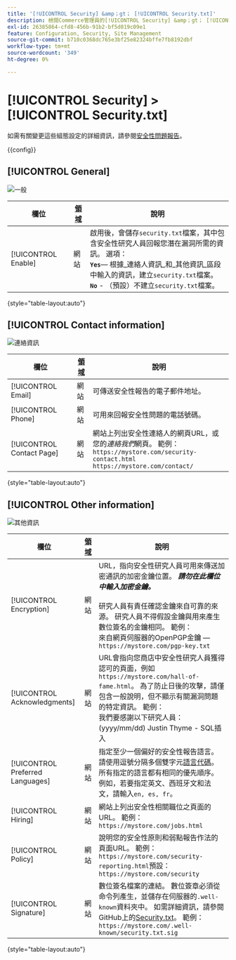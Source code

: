 ```yaml
---
title: '[!UICONTROL Security] &amp；gt； [!UICONTROL Security.txt]'
description: 檢閱Commerce管理員的[!UICONTROL Security] &amp；gt； [!UICONTROL Security.txt]頁面上的組態設定。
exl-id: 26385864-cfd8-456b-91b2-bf5d019c09e1
feature: Configuration, Security, Site Management
source-git-commit: b710c0368dc765e3bf25e82324bffe7fb8192dbf
workflow-type: tm+mt
source-wordcount: '349'
ht-degree: 0%

---
```


# [!UICONTROL Security] > [!UICONTROL Security.txt]

如需有關變更這些組態設定的詳細資訊，請參閱[安全性問題報告](../../systems/security-issue-reporting.md)。

{{config}}

## [!UICONTROL General]

![一般](./assets/txt-general.png)<!-- zoom -->

| 欄位 | [領域](../../getting-started/websites-stores-views.md#scope-settings) | 說明 |
|--- |--- |--- |
| [!UICONTROL Enable] | 網站 | 啟用後，會儲存`security.txt`檔案，其中包含安全性研究人員回報您潛在漏洞所需的資訊。 選項：<br />**`Yes`**— 根據&#x200B;_連絡人資訊_和&#x200B;_其他資訊_區段中輸入的資訊，建立`security.txt`檔案。<br />**`No`** - （預設）不建立`security.txt`檔案。 |

{style="table-layout:auto"}

## [!UICONTROL Contact information]

![連絡資訊](./assets/txt-contact-info.png)<!-- zoom -->

| 欄位 | [領域](../../getting-started/websites-stores-views.md#scope-settings) | 說明 |
|--- |--- |--- |
| [!UICONTROL Email] | 網站 | 可傳送安全性報告的電子郵件地址。 |
| [!UICONTROL Phone] | 網站 | 可用來回報安全性問題的電話號碼。 |
| [!UICONTROL Contact Page] | 網站 | 網站上列出安全性連絡人的網頁URL，或您的&#x200B;_連絡我們_&#x200B;網頁。 範例： <br/>`https://mystore.com/security-contact.html`<br/>`https://mystore.com/contact/` |

{style="table-layout:auto"}

## [!UICONTROL Other information]

![其他資訊](./assets/txt-other-info.png)<!-- zoom -->

| 欄位 | [領域](../../getting-started/websites-stores-views.md#scope-settings) | 說明 |
|--- |--- |--- |
| [!UICONTROL Encryption] | 網站 | URL，指向安全性研究人員可用來傳送加密通訊的加密金鑰位置。 _**請勿在此欄位中輸入加密金鑰。**_ <br/><br/>研究人員有責任確認金鑰來自可靠的來源。 研究人員不得假設金鑰與用來產生數位簽名的金鑰相同。 範例：<br />來自網頁伺服器的OpenPGP金鑰 — `https://mystore.com/pgp-key.txt` |
| [!UICONTROL Acknowledgments] | 網站 | URL會指向您商店中安全性研究人員獲得認可的頁面，例如`https://mystore.com/hall-of-fame.html`。 為了防止日後的攻擊，請僅包含一般說明，但不顯示有關漏洞問題的特定資訊。 範例：<br />我們要感謝以下研究人員：<br />(yyyy/mm/dd) Justin Thyme - SQL插入 |
| [!UICONTROL Preferred Languages] | 網站 | 指定至少一個偏好的安全性報告語言。 請使用逗號分隔多個雙字元[語言代碼](https://en.wikipedia.org/wiki/List_of_ISO_639-1_codes)。 所有指定的語言都有相同的優先順序。 例如，若要指定英文、西班牙文和法文，請輸入`en, es, fr`。 |
| [!UICONTROL Hiring] | 網站 | 網站上列出安全性相關職位之頁面的URL。 範例： `https://mystore.com/jobs.html` |
| [!UICONTROL Policy] | 網站 | 說明您的安全性原則和弱點報告作法的頁面URL。 範例： `https://mystore.com/security-reporting.html`預設： `https://mystore.com/security` |
| [!UICONTROL Signature] | 網站 | 數位簽名檔案的連結。 數位簽章必須從命令列產生，並儲存在伺服器的`.well-known`資料夾中。 如需詳細資訊，請參閱GitHub上的[Security.txt](https://github.com/magento/security-package/blob/1.0-develop/Securitytxt/README.md)。 範例： `https://mystore.com/.well-known/security.txt.sig` |

{style="table-layout:auto"}

